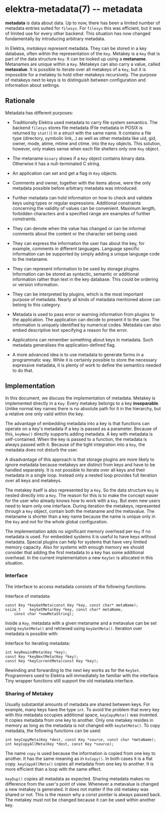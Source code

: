 elektra-metadata(7) -- metadata
=================================


**metadata** is data about data.  Up to now, there has been a limited
number of metadata entries suited for `filesys`.  For `filesys` this
was efficient, but it was of limited use for every other backend. This
situation has now changed fundamentally by introducing arbitrary metadata.

In Elektra, *metakeys* represent metadata. They can be stored in a key
database, often within the representation of the `Key`.  Metakey is a
`Key` that is part of the data structure `Key`.  It can be looked up
using a **metaname**. Metanames are unique within a `Key`. Metakeys can
also carry a value, called **metavalue**.  It is possible to iterate
over all metakeys of a `Key`, but it is impossible for a metakey to hold
other metakeys recursively.  The purpose of metakeys next to keys is to
distinguish between configuration and information about settings.


## Rationale

Metadata has different purposes:

-  Traditionally Elektra used metadata to carry file system semantics.
The backend `filesys` stores file metadata (File metadata in POSIX is
returned by `stat()`) in a *struct* with the same name.  It contains a
file type (directory, symbolic link,..)  as well as other metadata like
uid, gid, owner, mode, atime, mtime and ctime.  into the `Key` objects.
This solution, however, only makes sense when each file shelters only one
`Key` object.

-  The metaname `binary` shows if a `Key` object contains binary data.
Otherwise it has a null-terminated C string.

-  An application can set and get a flag in `Key` objects.

-  Comments and owner, together with the items above, were the only
metadata possible before arbitrary metadata was introduced.

-  Further metadata can hold information on how to check and validate keys
using types or regular expressions.  Additional constraints concerning
the validity of values can be convenient.  Maximum length, forbidden
characters and a specified range are examples of further constraints.

-  They can denote when the value has changed or can be informal comments
about the content or the character set being used.

-  They can express the information the user has about the key, for
example, comments in different languages.  Language specific information
can be supported by simply adding a unique language code to the metaname.

-  They can represent information to be used by storage
plugins. Information can be stored as syntactic, semantic or additional
information rather than text in the key database.  This could be ordering
or version information.

-  They can be interpreted by plugins, which is the most important
purpose of metadata.  Nearly all kinds of metadata mentioned above can
belong to this category.

-  Metadata is used to pass error or warning information from plugins to
the application. The application can decide to present it to the user. The
information is uniquely identified by numerical codes.  Metadata can
also embed descriptive text specifying a reason for the error.

-  Applications can remember something about keys in metadata.
Such metadata generalises the application-defined flag.

-  A more advanced idea is to use metadata to generate forms in a
programmatic way. While it is certainly possible to store the necessary
expressive metadata, it is plenty of work to define the semantics needed
to do that.


## Implementation

In this document, we discuss the implementation of metadata.
Metakey is implemented directly in a `Key`:
Every metakey belongs to a key **inseparable**.
Unlike normal key names there is no absolute path for it in the hierarchy,
but a relative one only valid within the key.

The advantage of embedding metadata into a key is that
functions can operate on a key's metadata if
a key is passed as a parameter.
Because of this,
`keyNew()` directly supports adding metadata.
A key with metadata is self-contained.
When the key is passed to a
function, the metadata is always passed with it.
Because of the tight integration into a `Key`,
the metadata does not disturb the user.

A disadvantage of this approach
is that storage plugins are more likely to ignore metadata
because metakeys are distinct from keys and have to be handled separately.
It is not possible to iterate over
all keys and their metadata in a single loop.
Instead only a nested loop provides full iteration over all keys and
metakeys.

The metakey itself is also represented by a `Key`.
So the data structure
`Key` is nested directly into a `Key`.
The reason for this
is to make the concept
easier for the user who already knows how to work with a `Key`.
But even new users need to learn only one interface.
During iteration the metakeys, represented through a `Key` object,
contain both the metaname and the metavalue.
The metaname is shorter than a key name
because the name is unique only in
the `Key` and not for the whole global configuration.

The implementation adds no significant memory overhead per `Key`
if no metadata is used.
For embedded systems it is useful to have keys without metadata.
Special plugins can help for
systems that have very limited memory capacity.
Also for systems with enough memory
we should consider that adding the first metadata to a key
has some additional overhead.
In the current implementation
a new `KeySet` is allocated in this situation.



### Interface

The interface to access metadata consists of the following functions:

Interface of metadata:

	const Key *keyGetMeta(const Key *key, const char* metaName);
	ssize_t    keySetMeta(Key *key, const char* metaName,
		const char *newMetaString);

Inside a `Key`, metadata with a given metaname and a metavalue can be set
using `keySetMeta()` and retrieved using `keyGetMeta()`.
Iteration over metadata is possible with:

Interface for iterating metadata:

	int keyRewindMeta(Key *key);
	const Key *keyNextMeta(Key *key);
	const Key *keyCurrentMeta(const Key *key);

Rewinding and forwarding to the next key works as for the `KeySet`.
Programmers used to Elektra will immediately be familiar with
the interface.
Tiny wrapper functions still support the old metadata interface.

### Sharing of Metakey

Usually substantial amounts of metadata are shared between keys.
For example, many keys have the type `int`.
To avoid the problem that every key with this
metadata occupies additional space, `keyCopyMeta()` was invented.
It copies metadata from one key to another.
Only one metakey resides in memory
as long as the metadata is not changed with `keySetMeta()`.
To copy metadata, the following functions can be used:

	int keyCopyMeta(Key *dest, const Key *source, const char *metaName);
	int keyCopyAllMeta(Key *dest, const Key *source);

The name `copy` is used because the information is copied from one key to
another. It has the same meaning as in `ksCopy()`.
In both cases it is a flat copy.
`keyCopyAllMeta()` copies all metadata from one key to another.
It is more efficient than a loop with the same effect.

`keyDup()` copies all metadata as expected.
Sharing metadata makes no difference from the user's point of view.
Whenever a metavalue is changed a new metakey is generated.
It does not matter if the old metakey was shared or not.
This is the reason why a const pointer is always passed back.
The metakey must not be changed because it can be used within another
key.
